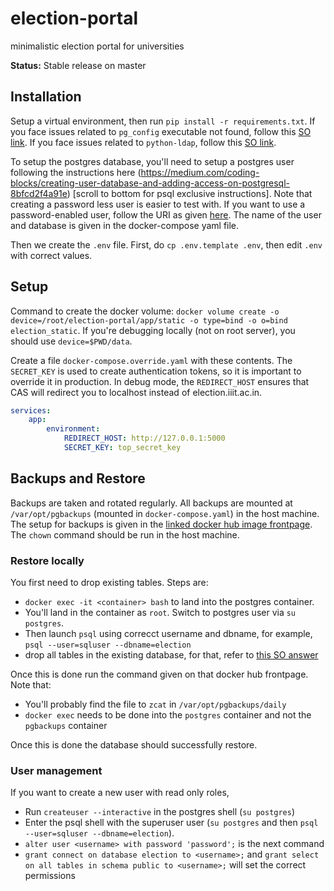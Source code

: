 # election-portal
minimalistic election portal for universities

**Status:** Stable release on master

## Installation

Setup a virtual environment, then run `pip install -r requirements.txt`. If you face issues related to `pg_config` executable not found, follow this [SO link](https://stackoverflow.com/questions/11618898). If you face issues related to `python-ldap`, follow this [SO link](https://stackoverflow.com/questions/4768446).

To setup the postgres database, you'll need to setup a postgres user following the instructions here (https://medium.com/coding-blocks/creating-user-database-and-adding-access-on-postgresql-8bfcd2f4a91e) \[scroll to bottom for psql exclusive instructions\]. Note that creating a password less user is easier to test with. If you want to use a password-enabled user, follow the URI as given [here](https://stackoverflow.com/a/42371542/2181238). The name of the user and database is given in the docker-compose yaml file.

Then we create the `.env` file. First, do `cp .env.template .env`, then edit `.env` with correct values.

## Setup

Command to create the docker volume: `docker volume create -o device=/root/election-portal/app/static -o type=bind -o o=bind election_static`. If you're debugging locally (not on root server), you should use `device=$PWD/data`.

Create a file `docker-compose.override.yaml` with these contents. The `SECRET_KEY` is used to create authentication tokens, so it is important to override it in production. In debug mode, the `REDIRECT_HOST` ensures that CAS will redirect you to localhost instead of election.iiit.ac.in. 

```yaml
services:
    app:
        environment:
            REDIRECT_HOST: http://127.0.0.1:5000
            SECRET_KEY: top_secret_key
```

## Backups and Restore

Backups are taken and rotated regularly. All backups are mounted at `/var/opt/pgbackups` (mounted in `docker-compose.yaml`) in the host machine. The setup for backups is given in the [linked docker hub image frontpage](https://hub.docker.com/r/prodrigestivill/postgres-backup-local). The `chown` command should be run in the host machine.

### Restore locally

You first need to drop existing tables. Steps are:
 
- `docker exec -it <container> bash` to land into the postgres container.
- You'll land in the container as `root`. Switch to postgres user via `su postgres`.
- Then launch `psql` using correcct username and dbname, for example, `psql --user=sqluser --dbname=election`
- drop all tables in the existing database, for that, refer to [this SO answer](https://stackoverflow.com/a/3327326/2181238)

Once this is done run the command given on that docker hub frontpage. Note that:

- You'll probably find the file to `zcat` in `/var/opt/pgbackups/daily`
- `docker exec` needs to be done into the `postgres` container and not the `pgbackups` container

Once this is done the database should successfully restore.

### User management

If you want to create a new user with read only roles, 

- Run `createuser --interactive` in the postgres shell (`su postgres`)
- Enter the psql shell with the superuser user (`su postgres` and then `psql --user=sqluser --dbname=election`).
- `alter user <username> with password 'password';` is the next command
- `grant connect on database election to <username>;` and `grant select on all tables in schema public to <username>;` will set the correct permissions
